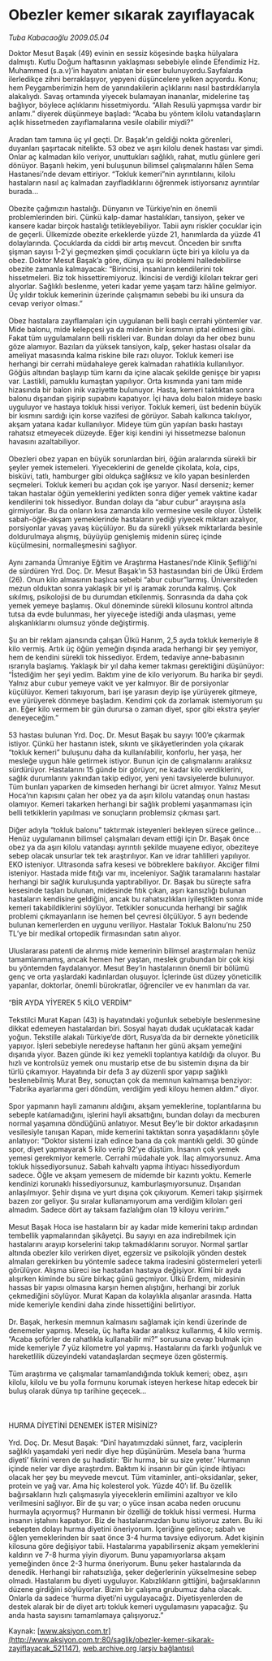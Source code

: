 # Obezler kemer sıkarak zayıflayacak

*Tuba Kabacaoğlu 2009.05.04*

<div class="pNewsDetailMainContent ctx_content" itemprop="articleBody">
 Doktor Mesut Başak (49) evinin en sessiz köşesinde başka hülyalara dalmıştı. Kutlu Doğum haftasının yaklaşması sebebiyle elinde Efendimiz Hz. Muhammed (s.a.v)’in hayatını anlatan bir eser bulunuyordu.Sayfalarda ilerledikçe zihni berraklaşıyor, yepyeni düşüncelere yelken açıyordu. Konu; hem Peygamberimizin hem de yanındakilerin açlıklarını nasıl bastırdıklarıyla alakalıydı. Savaş ortamında yiyecek bulamayan inananlar, midelerine taş bağlıyor, böylece açlıklarını hissetmiyordu. “Allah Resulü yapmışsa vardır bir anlamı.” diyerek düşünmeye başladı: “Acaba bu yöntem kilolu vatandaşların açlık hissetmeden zayıflamalarına vesile olabilir miydi?”
 <br/>
 <br/>
 Aradan tam tamına üç yıl geçti. Dr. Başak’ın geldiği nokta görenleri, duyanları şaşırtacak nitelikte. 53 obez ve aşırı kilolu denek hastası var şimdi. Onlar aç kalmadan kilo veriyor, unuttukları sağlıklı, rahat, mutlu günlere geri dönüyor. Başarılı hekim, yeni buluşunun bilimsel çalışmalarını hâlen Sema Hastanesi’nde devam ettiriyor. “Tokluk kemeri”nin ayrıntılarını, kilolu hastaların nasıl aç kalmadan zayıfladıklarını öğrenmek istiyorsanız ayrıntılar burada…
 <br/>
 <br/>
 Obezite çağımızın hastalığı. Dünyanın ve Türkiye’nin en önemli problemlerinden biri. Çünkü kalp-damar hastalıkları, tansiyon, şeker ve kansere kadar birçok hastalığı tetikleyebiliyor. Tabii aynı riskler çocuklar için de geçerli. Ülkemizde obezite erkeklerde yüzde 21, hanımlarda da yüzde 41 dolaylarında. Çocuklarda da ciddi bir artış mevcut. Önceden bir sınıfta şişman sayısı 1-2’yi geçmezken şimdi çocukların üçte biri ya kilolu ya da obez. Doktor Mesut Başak’a göre, dünya şu iki problemi halledebilirse obezite zamanla kalmayacak: “Birincisi, insanların kendilerini tok hissetmeleri. Biz tok hissettiremiyoruz. İkincisi de verdiği kiloları tekrar geri alıyorlar. Sağlıklı beslenme, yeteri kadar yeme yaşam tarzı hâline gelmiyor. Üç yıldır tokluk kemerinin üzerinde çalışmamın sebebi bu iki unsura da cevap veriyor olması.”
 <br/>
 <br/>
 Obez hastalara zayıflamaları için uygulanan belli başlı cerrahi yöntemler var. Mide balonu, mide kelepçesi ya da midenin bir kısmının iptal edilmesi gibi. Fakat tüm uygulamaların belli riskleri var. Bundan dolayı da her obez bunu göze alamıyor. Bazıları da yüksek tansiyon, kalp, şeker hastası olsalar da ameliyat masasında kalma riskine bile razı oluyor. Tokluk kemeri ise herhangi bir cerrahi müdahaleye gerek kalmadan rahatlıkla kullanılıyor. Göğüs altından başlayıp tüm karnı da içine alacak şekilde genişçe bir yapısı var. Lastikli, pamuklu kumaştan yapılıyor. Orta kısmında yani tam mide hizasında bir balon inik vaziyette bulunuyor. Hasta, kemeri taktıktan sonra balonu dışarıdan şişirip supabını kapatıyor. İçi hava dolu balon mideye baskı uyguluyor ve hastaya tokluk hissi veriyor. Tokluk kemeri, üst bedenin büyük bir kısmını sardığı için korse vazifesi de görüyor. Sabah kalkınca takılıyor, akşam yatana kadar kullanılıyor. Mideye tüm gün yapılan baskı hastayı rahatsız etmeyecek düzeyde. Eğer kişi kendini iyi hissetmezse balonun havasını azaltabiliyor.
 <br/>
 <br/>
 Obezleri obez yapan en büyük sorunlardan biri, öğün aralarında sürekli bir şeyler yemek istemeleri. Yiyeceklerini de genelde çikolata, kola, cips, bisküvi, tatlı, hamburger gibi oldukça sağlıksız ve kilo yapan besinlerden seçmeleri. Tokluk kemeri bu açıdan çok işe yarıyor. Nasıl derseniz; kemer takan hastalar öğün yemeklerini yedikten sonra diğer yemek vaktine kadar kendilerini tok hissediyor. Bundan dolayı da “abur cubur” arayışına asla girmiyorlar. Bu da onların kısa zamanda kilo vermesine vesile oluyor. Üstelik sabah-öğle-akşam yemeklerinde hastaların yediği yiyecek miktarı azalıyor, porsiyonlar yavaş yavaş küçülüyor. Bu da sürekli yüksek miktarlarda besinle doldurulmaya alışmış, büyüyüp genişlemiş midenin süreç içinde küçülmesini, normalleşmesini sağlıyor.
 <br/>
 <br/>
 Aynı zamanda Ümraniye Eğitim ve Araştırma Hastanesi’nde Klinik Şefliği’ni de sürdüren Yrd. Doç. Dr. Mesut Başak’ın 53 hastasından biri de Ülkü Erdem (26). Onun kilo almasının başlıca sebebi “abur cubur”larmış. Üniversiteden mezun olduktan sonra yaklaşık bir yıl iş aramak zorunda kalmış. Çok sıkılmış, psikolojisi de bu durumdan etkilenmiş. Sonrasında da daha çok yemek yemeye başlamış. Okul döneminde sürekli kilosunu kontrol altında tutsa da evde bulunması, her yiyeceğe istediği anda ulaşması, yeme alışkanlıklarını olumsuz yönde değiştirmiş.
 <br/>
 <br/>
 Şu an bir reklam ajansında çalışan Ülkü Hanım, 2,5 ayda tokluk kemeriyle 8 kilo vermiş. Artık üç öğün yemeğin dışında arada herhangi bir şey yemiyor, hem de kendini sürekli tok hissediyor. Erdem, tedaviye anne-babasının ısrarıyla başlamış. Yaklaşık bir yıl daha kemer takması gerektiğini düşünüyor: “İstediğim her şeyi yedim. Baktım yine de kilo veriyorum. Bu harika bir şeydi. Yalnız abur cubur yemeye vakit ve yer kalmıyor. Bir de porsiyonlar küçülüyor. Kemeri takıyorum, bari işe yarasın deyip işe yürüyerek gitmeye, eve yürüyerek dönmeye başladım. Kendimi çok da zorlamak istemiyorum şu an. Eğer kilo vermem bir gün durursa o zaman diyet, spor gibi ekstra şeyler deneyeceğim.”
 <br/>
 <br/>
 53 hastası bulunan Yrd. Doç. Dr. Mesut Başak bu sayıyı 100’e çıkarmak istiyor. Çünkü her hastanın istek, sıkıntı ve şikâyetlerinden yola çıkarak “tokluk kemeri” buluşunu daha da kullanılabilir, konforlu, her yaşa, her mesleğe uygun hâle getirmek istiyor. Bunun için de çalışmalarını aralıksız sürdürüyor. Hastalarını 15 günde bir görüyor, ne kadar kilo verdiklerini, sağlık durumlarını yakından takip ediyor, yeni yeni tavsiyelerde bulunuyor. Tüm bunları yaparken de kimseden herhangi bir ücret almıyor. Yalnız Mesut Hoca’nın kapısını çalan her obez ya da aşırı kilolu vatandaş onun hastası olamıyor. Kemeri takarken herhangi bir sağlık problemi yaşanmaması için belli tetkiklerin yapılması ve sonuçların problemsiz çıkması şart.
 <br/>
 <br/>
 Diğer adıyla “tokluk balonu” taktırmak isteyenleri bekleyen sürece gelince… Henüz uygulamanın bilimsel çalışmaları devam ettiği için Dr. Başak önce obez ya da aşırı kilolu vatandaşı ayrıntılı şekilde muayene ediyor, obeziteye sebep olacak unsurlar tek tek araştırılıyor. Kan ve idrar tahlilleri yapılıyor. EKO isteniyor. Ultrasonda safra kesesi ve böbreklere bakılıyor. Akciğer filmi isteniyor. Hastada mide fıtığı var mı, inceleniyor. Sağlık taramalarını hastalar herhangi bir sağlık kuruluşunda yaptırabiliyor. Dr. Başak bu süreçte safra kesesinde taşları bulunan, midesinde fıtık çıkan, aşırı kansızlığı bulunan hastaların kendisine geldiğini, ancak bu rahatsızlıkları iyileştikten sonra mide kemeri takabildiklerini söylüyor. Tetkikler sonucunda herhangi bir sağlık problemi çıkmayanların ise hemen bel çevresi ölçülüyor. 5 ayrı bedende bulunan kemerlerden en uygunu veriliyor. Hastalar Tokluk Balonu’nu 250 TL’ye bir medikal ortopedik firmasından satın alıyor.
 <br/>
 <br/>
 Uluslararası patenti de alınmış mide kemerinin bilimsel araştırmaları henüz tamamlanmamış, ancak hemen her yaştan, meslek grubundan bir çok kişi bu yöntemden faydalanıyor. Mesut Bey’in hastalarının önemli bir bölümü genç ve orta yaşlardaki kadınlardan oluşuyor. İçlerinde üst düzey yöneticilik yapanlar, doktorlar, önemli bürokratlar, öğrenciler ve ev hanımları da var.
 <br/>
 <br/>
 “BİR AYDA YİYEREK 5 KİLO VERDİM”
 <br/>
 <br/>
 Tekstilci Murat Kapan (43) iş hayatındaki yoğunluk sebebiyle beslenmesine dikkat edemeyen hastalardan biri. Sosyal hayatı dudak uçuklatacak kadar yoğun. Tekstille alakalı Türkiye’de dört, Rusya’da da bir dernekte yöneticilik yapıyor. İşleri sebebiyle neredeyse haftanın her günü akşam yemeğini dışarıda yiyor. Bazen günde iki kez yemekli toplantıya katıldığı da oluyor. Bu hızlı ve kontrolsüz yemek onu mustarip etse de bu sistemin dışına da bir türlü çıkamıyor. Hayatında bir defa 3 ay düzenli spor yapıp sağlıklı beslenebilmiş Murat Bey, sonuçtan çok da memnun kalmamışa benziyor: “Fabrika ayarlarıma geri döndüm, verdiğim yedi kiloyu hemen aldım.” diyor.
 <br/>
 <br/>
 Spor yapmanın hayli zamanını aldığını, akşam yemeklerine, toplantılarına bu sebeple katılamadığını, işlerini hayli aksattığını, bundan dolayı da mecburen normal yaşamına döndüğünü anlatıyor. Mesut Bey’le bir doktor arkadaşının vesilesiyle tanışan Kapan, mide kemerini taktıktan sonra yaşadıklarını şöyle anlatıyor: “Doktor sistemi izah edince bana da çok mantıklı geldi. 30 günde spor, diyet yapmayarak 5 kilo verip 92’ye düştüm. İnsanın çok yemek yemesi gerekmiyor kemerle. Cerrahi müdahale yok. İlaç almıyorsunuz. Ama tokluk hissediyorsunuz. Sabah kahvaltı yapma ihtiyacı hissediyordum sadece. Öğle ve akşam yemesem de midemde bir kazıntı yoktu. Kemerle kendinizi korunaklı hissediyorsunuz, kamburlaşmıyorsunuz. Dışarıdan anlaşılmıyor. Şehir dışına ve yurt dışına çok çıkıyorum. Kemeri takıp şişirmek bazen zor geliyor. Şu sıralar kullanamıyorum ama verdiğim kiloları geri almadım. Sadece dört ay taksam fazlalığım olan 19 kiloyu veririm.”
 <br/>
 <br/>
 Mesut Başak Hoca ise hastaların bir ay kadar mide kemerini takıp ardından tembellik yapmalarından şikâyetçi. Bu sayıyı en aza indirebilmek için hastalarını arayıp korselerini takıp takmadıklarını soruyor. Normal şartlar altında obezler kilo verirken diyet, egzersiz ve psikolojik yönden destek almaları gerekirken bu yöntemle sadece takma iradesini göstermeleri yeterli görülüyor. Alışma süreci ise hastadan hastaya değişiyor. Kimi bir ayda alışırken kiminde bu süre birkaç günü geçmiyor. Ülkü Erdem, midesinin hassas bir yapısı olmasına karşın hemen alıştığını, herhangi bir zorluk çekmediğini söylüyor. Murat Kapan da kolaylıkla alışanlar arasında. Hatta mide kemeriyle kendini daha zinde hissettiğini belirtiyor.
 <br/>
 <br/>
 Dr. Başak, herkesin memnun kalmasını sağlamak için kendi üzerinde de denemeler yapmış. Mesela, üç hafta kadar aralıksız kullanmış, 4 kilo vermiş. “Acaba şoförler de rahatlıkla kullanabilir mi?” sorusuna cevap bulmak için mide kemeriyle 7 yüz kilometre yol yapmış. Hastalarını da farklı yoğunluk ve hareketlilik düzeyindeki vatandaşlardan seçmeye özen göstermiş.
 <br/>
 <br/>
 Tüm araştırma ve çalışmalar tamamlandığında tokluk kemeri; obez, aşırı kilolu, kilolu ve bu yolla formunu korumak isteyen herkese hitap edecek bir buluş olarak dünya tıp tarihine geçecek…
 <br/>
 <br/>
 <br/>
 <br/>
 HURMA DİYETİNİ DENEMEK İSTER MİSİNİZ?
 <br/>
 <br/>
 Yrd. Doç. Dr. Mesut Başak: “Dinî hayatımızdaki sünnet, farz, vaciplerin sağlıklı yaşamdaki yeri nedir diye hep düşünürüm. Mesela bana ‘hurma diyeti’ fikrini veren de şu hadistir: ‘Bir hurma, bir su size yeter.’ Hurmanın içinde neler var diye araştırdım. Baktım ki insanın bir gün içinde ihtiyacı olacak her şey bu meyvede mevcut. Tüm vitaminler, anti-oksidanlar, şeker, protein ve yağ var. Ama hiç kolesterol yok. Yüzde 40’ı lif. Bu özellik bağırsakların hızlı çalışmasıyla yiyeceklerin emilimini azaltıyor ve kilo verilmesini sağlıyor. Bir de şu var; o yüce insan acaba neden orucunu hurmayla açıyormuş? Hurmanın bir özelliği de tokluk hissi vermesi. Hurma insanın iştahını kapatıyor. Biz de hastalarımızdan bunu istiyoruz zaten. Bu iki sebepten dolayı hurma diyetini öneriyorum. İçeriğine gelince; sabah ve öğlen yemeklerinden bir saat önce 3-4 hurma tavsiye ediyorum. Adet kişinin kilosuna göre değişiyor tabii. Hastalarıma yapabilirseniz akşam yemeklerini kaldırın ve 7-8 hurma yiyin diyorum. Bunu yapamıyorlarsa akşam yemeğinden önce 2-3 hurma öneriyorum. Bunu şeker hastalarında da denedik. Herhangi bir rahatsızlığa, şeker değerlerinin yükselmesine sebep olmadı. Hastalarım bu diyeti uyguluyor. Kabızlıkların gittiğini, bağırsaklarının düzene girdiğini söylüyorlar. Bizim bir çalışma grubumuz daha olacak. Onlarla da sadece ‘hurma diyeti’ni uygulayacağız. Diyetisyenlerden de destek alarak bir de diyet artı tokluk kemeri uygulamasını yapacağız. Şu anda hasta sayısını tamamlamaya çalışıyoruz.”
 <br/>
</div>


Kaynak: [www.aksiyon.com.tr](http://www.aksiyon.com.tr:80/saglik/obezler-kemer-sikarak-zayiflayacak_521147), [web.archive.org (arşiv bağlantısı)](http://web.archive.org/web/20151114012716/http://www.aksiyon.com.tr:80/saglik/obezler-kemer-sikarak-zayiflayacak_521147)
